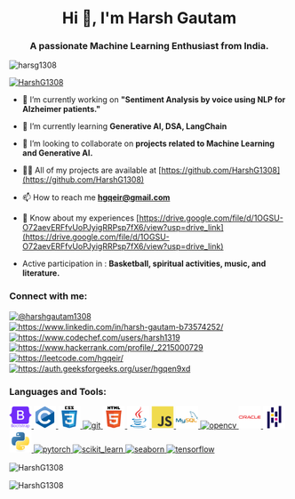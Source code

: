 <h1 align="center">Hi 👋, I'm Harsh Gautam</h1>
<h3 align="center">A passionate Machine Learning Enthusiast from India.</h3>

<p align="left"> <img src="https://komarev.com/ghpvc/?username=harsg1308&label=Profile%20views&color=0e75b6&style=flat" alt="harsg1308" /> </p>

<p align="left"> <a href="https://github.com/ryo-ma/github-profile-trophy"><img src="https://github-profile-trophy.vercel.app/?username=HarshG1308" alt="HarshG1308" /></a> </p>

- 🔭 I’m currently working on **"Sentiment Analysis by voice using NLP for Alzheimer patients."**

- 🌱 I’m currently learning **Generative AI, DSA, LangChain**

- 👯 I’m looking to collaborate on **projects related to Machine Learning and Generative AI.**

- 👨‍💻 All of my projects are available at [https://github.com/HarshG1308](https://github.com/HarshG1308)

- 📫 How to reach me **hgqeir@gmail.com**

- 📄 Know about my experiences [https://drive.google.com/file/d/1OGSU-O72aevERFfvUoPJyigRRPsp7fX6/view?usp=drive_link](https://drive.google.com/file/d/1OGSU-O72aevERFfvUoPJyigRRPsp7fX6/view?usp=drive_link)

- Active participation in : **Basketball, spiritual activities, music, and literature.**

<h3 align="left">Connect with me:</h3>
<p align="left">
<a href="https://twitter.com/@harshgautam1308" target="blank"><img align="center" src="https://raw.githubusercontent.com/rahuldkjain/github-profile-readme-generator/master/src/images/icons/Social/twitter.svg" alt="@harshgautam1308" height="30" width="40" /></a>
<a href="https://linkedin.com/in/https://www.linkedin.com/in/harsh-gautam-b73574252/" target="blank"><img align="center" src="https://raw.githubusercontent.com/rahuldkjain/github-profile-readme-generator/master/src/images/icons/Social/linked-in-alt.svg" alt="https://www.linkedin.com/in/harsh-gautam-b73574252/" height="30" width="40" /></a>
<a href="https://www.codechef.com/users/https://www.codechef.com/users/harsh1319" target="blank"><img align="center" src="https://cdn.jsdelivr.net/npm/simple-icons@3.1.0/icons/codechef.svg" alt="https://www.codechef.com/users/harsh1319" height="30" width="40" /></a>
<a href="https://www.hackerrank.com/https://www.hackerrank.com/profile/_2215000729" target="blank"><img align="center" src="https://raw.githubusercontent.com/rahuldkjain/github-profile-readme-generator/master/src/images/icons/Social/hackerrank.svg" alt="https://www.hackerrank.com/profile/_2215000729" height="30" width="40" /></a>
<a href="https://www.leetcode.com/https://leetcode.com/hgqeir/" target="blank"><img align="center" src="https://raw.githubusercontent.com/rahuldkjain/github-profile-readme-generator/master/src/images/icons/Social/leet-code.svg" alt="https://leetcode.com/hgqeir/" height="30" width="40" /></a>
<a href="https://auth.geeksforgeeks.org/user/https://auth.geeksforgeeks.org/user/hgqen9xd" target="blank"><img align="center" src="https://raw.githubusercontent.com/rahuldkjain/github-profile-readme-generator/master/src/images/icons/Social/geeks-for-geeks.svg" alt="https://auth.geeksforgeeks.org/user/hgqen9xd" height="30" width="40" /></a>
</p>

<h3 align="left">Languages and Tools:</h3>
<p align="left"> <a href="https://getbootstrap.com" target="_blank" rel="noreferrer"> <img src="https://raw.githubusercontent.com/devicons/devicon/master/icons/bootstrap/bootstrap-plain-wordmark.svg" alt="bootstrap" width="40" height="40"/> </a> <a href="https://www.cprogramming.com/" target="_blank" rel="noreferrer"> <img src="https://raw.githubusercontent.com/devicons/devicon/master/icons/c/c-original.svg" alt="c" width="40" height="40"/> </a> <a href="https://www.w3schools.com/css/" target="_blank" rel="noreferrer"> <img src="https://raw.githubusercontent.com/devicons/devicon/master/icons/css3/css3-original-wordmark.svg" alt="css3" width="40" height="40"/> </a> <a href="https://git-scm.com/" target="_blank" rel="noreferrer"> <img src="https://www.vectorlogo.zone/logos/git-scm/git-scm-icon.svg" alt="git" width="40" height="40"/> </a> <a href="https://www.w3.org/html/" target="_blank" rel="noreferrer"> <img src="https://raw.githubusercontent.com/devicons/devicon/master/icons/html5/html5-original-wordmark.svg" alt="html5" width="40" height="40"/> </a> <a href="https://www.java.com" target="_blank" rel="noreferrer"> <img src="https://raw.githubusercontent.com/devicons/devicon/master/icons/java/java-original.svg" alt="java" width="40" height="40"/> </a> <a href="https://developer.mozilla.org/en-US/docs/Web/JavaScript" target="_blank" rel="noreferrer"> <img src="https://raw.githubusercontent.com/devicons/devicon/master/icons/javascript/javascript-original.svg" alt="javascript" width="40" height="40"/> </a> <a href="https://www.mysql.com/" target="_blank" rel="noreferrer"> <img src="https://raw.githubusercontent.com/devicons/devicon/master/icons/mysql/mysql-original-wordmark.svg" alt="mysql" width="40" height="40"/> </a> <a href="https://opencv.org/" target="_blank" rel="noreferrer"> <img src="https://www.vectorlogo.zone/logos/opencv/opencv-icon.svg" alt="opencv" width="40" height="40"/> </a> <a href="https://www.oracle.com/" target="_blank" rel="noreferrer"> <img src="https://raw.githubusercontent.com/devicons/devicon/master/icons/oracle/oracle-original.svg" alt="oracle" width="40" height="40"/> </a> <a href="https://pandas.pydata.org/" target="_blank" rel="noreferrer"> <img src="https://raw.githubusercontent.com/devicons/devicon/2ae2a900d2f041da66e950e4d48052658d850630/icons/pandas/pandas-original.svg" alt="pandas" width="40" height="40"/> </a> <a href="https://www.python.org" target="_blank" rel="noreferrer"> <img src="https://raw.githubusercontent.com/devicons/devicon/master/icons/python/python-original.svg" alt="python" width="40" height="40"/> </a> <a href="https://pytorch.org/" target="_blank" rel="noreferrer"> <img src="https://www.vectorlogo.zone/logos/pytorch/pytorch-icon.svg" alt="pytorch" width="40" height="40"/> </a> <a href="https://scikit-learn.org/" target="_blank" rel="noreferrer"> <img src="https://upload.wikimedia.org/wikipedia/commons/0/05/Scikit_learn_logo_small.svg" alt="scikit_learn" width="40" height="40"/> </a> <a href="https://seaborn.pydata.org/" target="_blank" rel="noreferrer"> <img src="https://seaborn.pydata.org/_images/logo-mark-lightbg.svg" alt="seaborn" width="40" height="40"/> </a> <a href="https://www.tensorflow.org" target="_blank" rel="noreferrer"> <img src="https://www.vectorlogo.zone/logos/tensorflow/tensorflow-icon.svg" alt="tensorflow" width="40" height="40"/> </a> </p>

<p><img align="center" src="https://github-readme-stats.vercel.app/api/top-langs?username=HarshG1308&show_icons=true&locale=en&layout=compact" alt="HarshG1308" /></p>

<p><img align="center" src="https://github-readme-streak-stats.herokuapp.com/?user=HarshG1308&" alt="HarshG1308" /></p>
